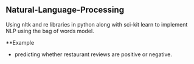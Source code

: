 ## Natural-Language-Processing

Using nltk and re libraries in python along with sci-kit learn to implement NLP using the bag of words model.

**Example

- predicting whether restaurant reviews are positive or negative. 
